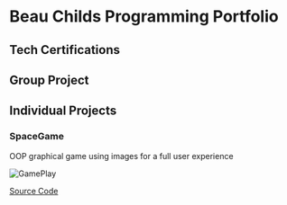 # Beau Childs Programming Portfolio

## Tech Certifications

## Group Project

## Individual Projects

### SpaceGame
OOP graphical game using images for a full user experience

![GamePlay]()

[Source Code]()
